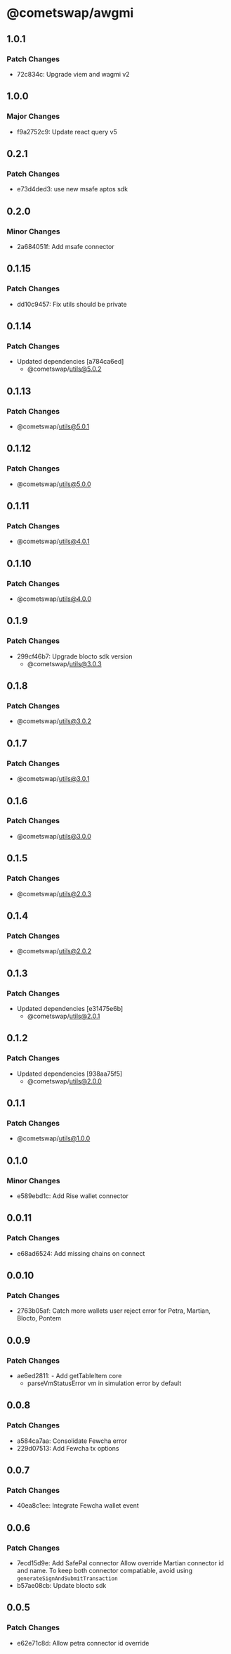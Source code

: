 # @cometswap/awgmi

## 1.0.1

### Patch Changes

- 72c834c: Upgrade viem and wagmi v2

## 1.0.0

### Major Changes

- f9a2752c9: Update react query v5

## 0.2.1

### Patch Changes

- e73d4ded3: use new msafe aptos sdk

## 0.2.0

### Minor Changes

- 2a684051f: Add msafe connector

## 0.1.15

### Patch Changes

- dd10c9457: Fix utils should be private

## 0.1.14

### Patch Changes

- Updated dependencies [a784ca6ed]
  - @cometswap/utils@5.0.2

## 0.1.13

### Patch Changes

- @cometswap/utils@5.0.1

## 0.1.12

### Patch Changes

- @cometswap/utils@5.0.0

## 0.1.11

### Patch Changes

- @cometswap/utils@4.0.1

## 0.1.10

### Patch Changes

- @cometswap/utils@4.0.0

## 0.1.9

### Patch Changes

- 299cf46b7: Upgrade blocto sdk version
  - @cometswap/utils@3.0.3

## 0.1.8

### Patch Changes

- @cometswap/utils@3.0.2

## 0.1.7

### Patch Changes

- @cometswap/utils@3.0.1

## 0.1.6

### Patch Changes

- @cometswap/utils@3.0.0

## 0.1.5

### Patch Changes

- @cometswap/utils@2.0.3

## 0.1.4

### Patch Changes

- @cometswap/utils@2.0.2

## 0.1.3

### Patch Changes

- Updated dependencies [e31475e6b]
  - @cometswap/utils@2.0.1

## 0.1.2

### Patch Changes

- Updated dependencies [938aa75f5]
  - @cometswap/utils@2.0.0

## 0.1.1

### Patch Changes

- @cometswap/utils@1.0.0

## 0.1.0

### Minor Changes

- e589ebd1c: Add Rise wallet connector

## 0.0.11

### Patch Changes

- e68ad6524: Add missing chains on connect

## 0.0.10

### Patch Changes

- 2763b05af: Catch more wallets user reject error for Petra, Martian, Blocto, Pontem

## 0.0.9

### Patch Changes

- ae6ed2811: - Add getTableItem core
  - parseVmStatusError vm in simulation error by default

## 0.0.8

### Patch Changes

- a584ca7aa: Consolidate Fewcha error
- 229d07513: Add Fewcha tx options

## 0.0.7

### Patch Changes

- 40ea8c1ee: Integrate Fewcha wallet event

## 0.0.6

### Patch Changes

- 7ecd15d9e: Add SafePal connector
  Allow override Martian connector id and name. To keep both connector compatiable, avoid using `generateSignAndSubmitTransaction`
- b57ae08cb: Update blocto sdk

## 0.0.5

### Patch Changes

- e62e71c8d: Allow petra connector id override
